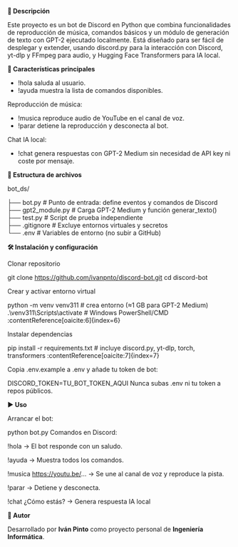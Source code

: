 **📄 Descripción**

Este proyecto es un bot de Discord en Python que combina funcionalidades de reproducción de música, comandos básicos y un módulo de generación de texto con GPT-2 ejecutado localmente. Está diseñado para ser fácil de desplegar y extender, usando discord.py para la interacción con Discord, yt-dlp y FFmpeg para audio, y Hugging Face Transformers para IA local.

**🚀 Características principales**

- !hola saluda al usuario.
- !ayuda muestra la lista de comandos disponibles. 

Reproducción de música:

- !musica <URL> reproduce audio de YouTube en el canal de voz.
- !parar detiene la reproducción y desconecta al bot. 

Chat IA local:

- !chat <mensaje> genera respuestas con GPT-2 Medium sin necesidad de API key ni coste por mensaje. 

**📁 Estructura de archivos**

bot_ds/

 ├── bot.py               # Punto de entrada: define eventos y comandos de Discord  
 ├── gpt2_module.py       # Carga GPT-2 Medium y función generar_texto()  
 ├── test.py              # Script de prueba independiente  
 ├── .gitignore           # Excluye entornos virtuales y secretos  
 └── .env                 # Variables de entorno (no subir a GitHub)  

**🛠️ Instalación y configuración**

Clonar repositorio

git clone https://github.com/ivanpnto/discord-bot.git
cd discord-bot

Crear y activar entorno virtual

python -m venv venv311              # crea entorno (≈1 GB para GPT-2 Medium)  
.\venv311\Scripts\activate          # Windows PowerShell/CMD :contentReference[oaicite:6]{index=6} 

Instalar dependencias

pip install -r requirements.txt     # incluye discord.py, yt-dlp, torch, transformers :contentReference[oaicite:7]{index=7}  

Copia .env.example a .env y añade tu token de bot:

DISCORD_TOKEN=TU_BOT_TOKEN_AQUI
Nunca subas .env ni tu token a repos públicos.

**▶️ Uso**

Arrancar el bot:

python bot.py
Comandos en Discord:

!hola → El bot responde con un saludo.

!ayuda → Muestra todos los comandos.

!musica https://youtu.be/... → Se une al canal de voz y reproduce la pista.

!parar → Detiene y desconecta.

!chat ¿Cómo estás? → Genera respuesta IA local 

**🙋 Autor**

Desarrollado por **Iván Pinto** como proyecto personal de **Ingeniería Informática**.
